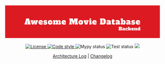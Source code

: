 ![Image](/assets/main_banner.png)

<p align="center">
    <a href="https://github.com/Awesome-Movie-Database/amdb-backend/blob/main/LICENSE" target="_blank">
        <img src="https://img.shields.io/github/license/Awesome-Movie-Database/amdb-backend" alt="License">
    </a>
    <a href="https://github.com/astral-sh/ruff">
        <img src="https://img.shields.io/badge/code_style-ruff-%236b00ff" alt="Code style">
    </a>
    <a>
        <img src="https://img.shields.io/github/actions/workflow/status/Awesome-Movie-Database/amdb-backend/lint.yaml?label=mypy" alt="Mypy status">
    </a>
    <a>
        <img src="https://img.shields.io/github/actions/workflow/status/Awesome-Movie-Database/amdb-backend/test.yaml?label=test"
        alt="Test status">
    </a>
    <a href="https://codecov.io/github/Awesome-Movie-Database/amdb-backend" >
        <img src="https://codecov.io/github/Awesome-Movie-Database/amdb-backend/graph/badge.svg?token=7JK9QG9N0X"/>
    </a>
</p>

<p align="center">
    <a href="/docs/architecture_log.md">Architecture Log</a>
    <span> | </span>
    <a href="/docs/CHANGELOG.md">Changelog</a>
</p>
